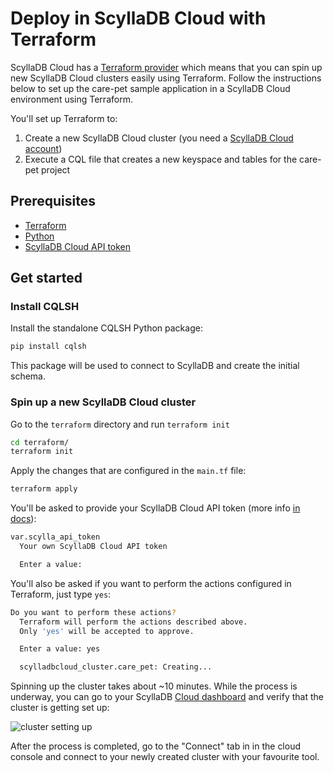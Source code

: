 # Deploy in ScyllaDB Cloud with Terraform

ScyllaDB Cloud has a [Terraform provider](https://github.com/scylladb/terraform-provider-scylladbcloud) which means that you can spin up new
ScyllaDB Cloud clusters easily using Terraform. Follow the instructions below to
set up the care-pet sample application in a ScyllaDB Cloud environment using Terraform.

You'll set up Terraform to:
1. Create a new ScyllaDB Cloud cluster (you need a [ScyllaDB Cloud account](https://cloud.scylladb.com/account/sign-up))
1. Execute a CQL file that creates a new keyspace and tables for the care-pet project

## Prerequisites
* [Terraform](https://developer.hashicorp.com/terraform/tutorials/aws-get-started/install-cli)
* [Python](https://www.python.org/downloads/)
* [ScyllaDB Cloud API token](https://cloud.docs.scylladb.com/stable/api-docs/api-get-started.html)

## Get started

### Install CQLSH
Install the standalone CQLSH Python package:
```bash
pip install cqlsh
```

This package will be used to connect to ScyllaDB and create the initial schema.

### Spin up a new ScyllaDB Cloud cluster
Go to the `terraform` directory and run `terraform init`
```bash
cd terraform/
terraform init
```

Apply the changes that are configured in the `main.tf` file:
```bash
terraform apply
```

You'll be asked to provide your ScyllaDB Cloud API token (more info [in docs](https://cloud.docs.scylladb.com/stable/api-docs/api-get-started.html)):
```bash
var.scylla_api_token
  Your own ScyllaDB Cloud API token

  Enter a value:
```

You'll also be asked if you want to perform the actions configured in Terraform, just type `yes`:
```bash
Do you want to perform these actions?
  Terraform will perform the actions described above.
  Only 'yes' will be accepted to approve.

  Enter a value: yes

  scylladbcloud_cluster.care_pet: Creating...
```

Spinning up the cluster takes about ~10 minutes. While the process is underway, you can go to your
ScyllaDB [Cloud dashboard](https://cloud.scylladb.com/clusters/list) and verify that the cluster is getting set up:

![cluster setting up](./cloud_screen.png)

After the process is completed, go to the "Connect" tab in in the cloud console
and connect to your newly created cluster with your favourite tool.



